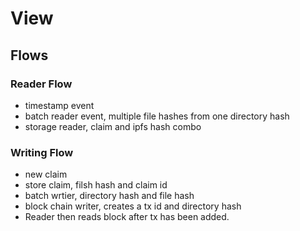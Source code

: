 # View

## Flows

### Reader Flow

- timestamp event
- batch reader event, multiple file hashes from one directory hash
- storage reader, claim and ipfs hash combo

### Writing Flow

- new claim
- store claim, filsh hash and claim id
- batch wrtier, directory hash and file hash
- block chain writer, creates a tx id and directory hash
- Reader then reads block after tx has been added.